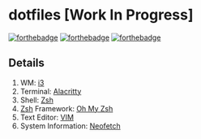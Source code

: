 # dotfiles [Work In Progress]
[![forthebadge](https://forthebadge.com/images/badges/powered-by-black-magic.svg)](https://forthebadge.com) [![forthebadge](https://forthebadge.com/images/badges/works-on-my-machine.svg)](https://forthebadge.com) [![forthebadge](https://forthebadge.com/images/badges/uses-brains.svg)](https://forthebadge.com)

## Details
1. WM: [i3](https://i3wm.org/)
2. Terminal: [Alacritty](https://github.com/alacritty/alacritty)
3. Shell: [Zsh](https://www.zsh.org/)
4. [Zsh](https://www.zsh.org/) Framework: [Oh My Zsh](https://ohmyz.sh/)
5. Text Editor: [VIM](https://www.vim.org)
6. System Information: [Neofetch](https://github.com/dylanaraps/neofetch)


<!-- !['VIM Logo'](https://upload.wikimedia.org/wikipedia/commons/9/9f/Vimlogo.svg) -->

